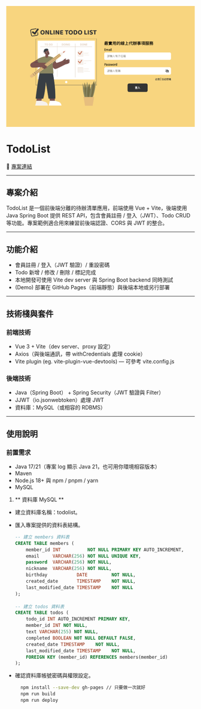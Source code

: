 
![banner](https://github.com/WilliamHsieh615/todolist/blob/main/demo/banner.png?raw=true)

# TodoList

🔗 [專案連結](https://williamhsieh615.github.io/todolist/)

---

## 專案介紹
TodoList 是一個前後端分離的待辦清單應用，前端使用 Vue + Vite，後端使用 Java Spring Boot 提供 REST API，包含會員註冊 / 登入（JWT）、Todo CRUD 等功能。專案範例適合用來練習前後端認證、CORS 與 JWT 的整合。

---

## 功能介紹
- 會員註冊 / 登入（JWT 驗證）/ 重設密碼
- Todo 新增 / 修改 / 刪除 / 標記完成
- 本地開發可使用 Vite dev server 與 Spring Boot backend 同時測試
- (Demo) 部署在 GitHub Pages（前端靜態）與後端本地或另行部署

---

## 技術棧與套件

### 前端技術

- Vue 3 + Vite（dev server、proxy 設定）
- Axios（與後端通訊，帶 withCredentials 處理 cookie）
- Vite plugin (eg. vite-plugin-vue-devtools) — 可參考 vite.config.js

### 後端技術

- Java（Spring Boot） + Spring Security（JWT 驗證與 Filter）
- JJWT（io.jsonwebtoken）處理 JWT
- 資料庫：MySQL（或相容的 RDBMS）

---

## 使用說明

### 前置需求

- Java 17/21（專案 log 顯示 Java 21，也可用你環境相容版本）
- Maven
- Node.js 18+ 與 npm / pnpm / yarn
- MySQL

1. ** 資料庫 MySQL **

- 建立資料庫名稱：todolist。
-  匯入專案提供的資料表結構。
    ```sql
    -- 建立 members 資料表
    CREATE TABLE members (
        member_id INT          NOT NULL PRIMARY KEY AUTO_INCREMENT,
        email     VARCHAR(256) NOT NULL UNIQUE KEY,
        password  VARCHAR(256) NOT NULL,
        nickname  VARCHAR(256) NOT NULL,
        birthday           DATE         NOT NULL,
        created_date       TIMESTAMP    NOT NULL,
        last_modified_date TIMESTAMP    NOT NULL
    );

    -- 建立 todos 資料表
    CREATE TABLE todos (
        todo_id INT AUTO_INCREMENT PRIMARY KEY,
        member_id INT NOT NULL,
        text VARCHAR(255) NOT NULL,
        completed BOOLEAN NOT NULL DEFAULT FALSE,
        created_date TIMESTAMP    NOT NULL,
        last_modified_date TIMESTAMP    NOT NULL,
        FOREIGN KEY (member_id) REFERENCES members(member_id)
    );
- 確認資料庫帳號密碼與權限設定。


    ```bash
      npm install --save-dev gh-pages // 只要做一次就好
      npm run build
      npm run deploy

